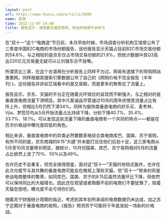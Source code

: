 ```yaml
---
layout: post
url: https://www.huxiu.com/article/5609
name: 吴澍
time: 2012-11-07 14:40
title: 报告显示：请陪着天猫忽悠吧，参战的电商不会吃亏
---
```

在“双十一”这个“电商造”节日前，本月早些时候，市场调查分析机构艾瑞曾公布了三季度中国B2C电商的市场份额报告，该份报告显示天猫占目前B2C市场交易份额的54.6%，与之相较的是京东仅占市场交易份额的21.8%，但统计数据中其Q3高达220亿元交易量无疑可以让刘强东合不拢嘴。

所谓货比三家，在这个古语用在分析报告上同样不为过，网易有道旗下的导购网站惠惠网，同样根据其搜索引擎数据公布了自己的《网购价格不完全报告（半年刊）》，这份报告并非如艾瑞看中的是交易额，而是更多的聚焦在了流量上。

报告显示，京东、天猫的平台正在随着光环效应的呈现而不断强大，与之相对的是垂直类电商流量下滑明显。其中凡客诚品尽管通过10月的周年庆使其流量占比有所上升，但相比5月仍然下滑34%。同样为服饰类垂直电商的好乐买、麦考林、Vjia、梦芭莎均从5月开始流量占比持续下降，分别下降40.7%、35.4%、33.7%、18.1%。可以发现这些流量下降的垂直电商有一个共同的特点——都是在历次价格战中曝光度较低的角色。

相比来讲，垂直类电商中的异类必然要数家电综合类电商库巴、国美、苏宁易购，有所不同的是，京东商城的8.15“大捷”并未能打压住他们后劲十足，这三家电商从5月至10月流量增长明显，据统计，10月份国美、库巴、苏宁易购相对5月的流量占比依然上涨了70%、50%以及49%。

也许历史不会重复，但完全值得借鉴，面对这“双十一”天猫的地毯式轰炸，也许在此次光棍节与其共舞的垂直电商可能会在微观上落败天猫，但“双十一”带来的将是参战电商整体的繁荣，如同库巴、国美、苏宁的8.15后虽然流量环比下降，但依然可以保持同比的大幅增长。因此还在观望或者踟蹰不前的电商们不要犹豫了，陪着天猫忽悠吧，曝光度不会亏待你们的。

随着苏宁财报统计周期的临近，考虑到其年初所承诺的电商数据仍未达成，加之苏宁近期对于垂直电商的收购，《报告》预测苏宁可能将于年底发起一场新的价格战。

